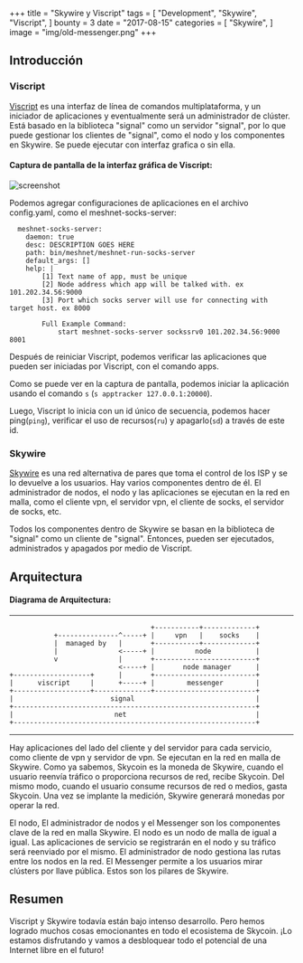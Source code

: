 +++
title = "Skywire y Viscript"
tags = [
    "Development",
    "Skywire",
    "Viscript",
]
bounty = 3
date = "2017-08-15"
categories = [
    "Skywire",
]
image = "img/old-messenger.png"
+++
## Introducción

### Viscript

[Viscript](https://github.com/skycoin/viscript) es una interfaz de
línea de comandos multiplataforma, y un iniciador de aplicaciones
y eventualmente será un administrador de clúster. Está basado en la biblioteca
"signal" como un servidor "signal", por lo que puede gestionar
los clientes de "signal", como el nodo y los componentes en Skywire.
Se puede ejecutar con interfaz grafica o sin ella.

#### Captura de pantalla de la interfaz gráfica de Viscript:

![screenshot](/img/viscript.jpg)

Podemos agregar configuraciones de aplicaciones en el archivo config.yaml, como el meshnet-socks-server:

```
  meshnet-socks-server:
    daemon: true
    desc: DESCRIPTION GOES HERE
    path: bin/meshnet/meshnet-run-socks-server
    default_args: []
    help: |
        [1] Text name of app, must be unique
        [2] Node address which app will be talked with. ex 101.202.34.56:9000
        [3] Port which socks server will use for connecting with target host. ex 8000

        Full Example Command:
            start meshnet-socks-server sockssrv0 101.202.34.56:9000 8001
```

Después de reiniciar Viscript, podemos verificar las aplicaciones que pueden ser iniciadas por Viscript, con el comando apps.

Como se puede ver en la captura de pantalla, podemos iniciar la aplicación usando el comando `s` (`s apptracker 127.0.0.1:20000`).

Luego, Viscript lo inicia con un id único de secuencia,
podemos hacer ping(`ping`), verificar el uso de recursos(`ru`)
y apagarlo(`sd`) a través de este id.

### Skywire

[Skywire](https://github.com/skycoin/skywire) es una red
alternativa de pares que toma el control de los ISP y se
lo devuelve a los usuarios. Hay varios componentes dentro
de él. El administrador de nodos, el nodo y las aplicaciones
se ejecutan en la red en malla, como el cliente vpn, el
servidor vpn, el cliente de socks, el servidor de socks, etc.

Todos los componentes dentro de Skywire se basan en la
biblioteca de "signal" como un cliente de "signal". Entonces,
pueden ser ejecutados, administrados y apagados por medio de Viscript.

## Arquitectura

#### Diagrama de Arquitectura:

------

```
                                   +-----------+-------------+
           +---------------^-----+ |     vpn   |    socks    |
           |  managed by   |       +-----------+-------------+
           |               <-----+ |          node           |
           v               |       +-------------------------+
                           <-----+ |       node manager      |
+-------------------+      |       +-------------------------+
|      viscript     |      +-----+ |        messenger        |
+-------------------+--------------+-------------------------+
|                        signal                              |
+------------------------------------------------------------+
|                         net                                |
+------------------------------------------------------------+
```

------

Hay aplicaciones del lado del cliente y del servidor para cada servicio, como cliente de vpn y servidor de vpn. Se ejecutan en la red en malla de Skywire. Como ya sabemos, Skycoin es la moneda de Skywire, cuando el usuario reenvía tráfico o proporciona recursos de red, recibe Skycoin. Del mismo modo, cuando el usuario consume recursos de red o medios, gasta Skycoin. Una vez se implante la medición, Skywire generará monedas por operar la red.

El nodo, El administrador de nodos y el Messenger son los componentes clave de la red en malla Skywire. El nodo es un nodo de malla de igual a igual. Las aplicaciones de servicio se registrarán en el nodo y su tráfico será reenviado por el mismo. El administrador de nodo gestiona las rutas entre los nodos en la red. El Messenger permite a los usuarios mirar clústers por llave pública. Estos son los pilares de Skywire.

## Resumen

Viscript y Skywire todavía están bajo intenso desarrollo. Pero hemos logrado muchos cosas emocionantes en todo el ecosistema de Skycoin. ¡Lo estamos disfrutando y vamos a desbloquear todo el potencial de una Internet libre en el futuro!
